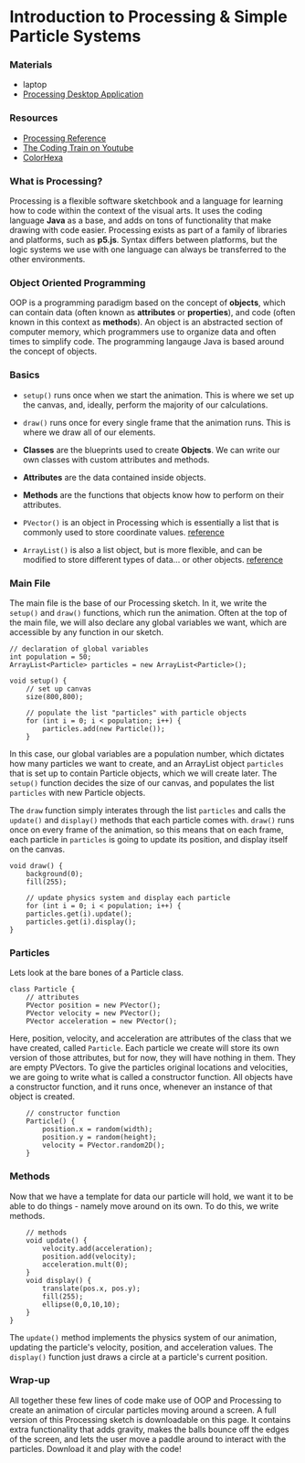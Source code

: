 # Introduction to Processing & Simple Particle Systems

### Materials

- laptop
- [Processing Desktop Application](https://processing.org/download/)

### Resources

- [Processing Reference](https://processing.org/reference/)
- [The Coding Train on Youtube](https://www.youtube.com/user/shiffman)
- [ColorHexa](https://www.colorhexa.com/)

### What is Processing?

Processing is a flexible software sketchbook and a language for learning how to code within the context of the visual arts.
It uses the coding language **Java** as a base, and adds on tons of functionality that make drawing with code easier.
Processing exists as part of a family of libraries and platforms, such as **p5.js**. Syntax differs between platforms, but the logic systems we use
with one language can always be transferred to the other environments.

### Object Oriented Programming

OOP is a programming paradigm based on the concept of **objects**, which can contain data (often known as **attributes** or **properties**), and code (often known in this context as **methods**).
An object is an abstracted section of computer memory, which programmers use to organize data and often times to simplify code. The programming langauge Java is based around the concept of objects.

### Basics

- `setup()` runs once when we start the animation. This is where we set up the canvas, and, ideally, perform the majority of our calculations.
- `draw()`  runs once for every single frame that the animation runs. This is where we draw all of our elements.

- **Classes** are the blueprints used to create **Objects**. We can write our own classes with custom attributes and methods.
- **Attributes** are the data contained inside objects.
- **Methods** are the functions that objects know how to perform on their attributes.

- `PVector()` is an object in Processing which is essentially a list that is commonly used to store coordinate values. [reference](https://processing.org/reference/PVector.html)
- `ArrayList()` is also a list object, but is more flexible, and can be modified to store different types of data... or other objects. [reference](https://processing.org/reference/ArrayList.html)

### Main File

The main file is the base of our Processing sketch. In it, we write the `setup()` and `draw()` functions, which run the animation. Often at the top of the main file, we will also declare any global variables we want, which are accessible by any function in our sketch.

    // declaration of global variables
    int population = 50;
    ArrayList<Particle> particles = new ArrayList<Particle>();

    void setup() {
        // set up canvas
        size(800,800);

        // populate the list "particles" with particle objects
        for (int i = 0; i < population; i++) {
            particles.add(new Particle());
        }

In this case, our global variables are a population number, which dictates how many particles we want to create, and an ArrayList object `particles` that is set up to contain Particle objects, which we will create later.
The `setup()` function decides the size of our canvas, and populates the list `particles` with new Particle objects.

The `draw` function simply interates through the list `particles` and calls the `update()` and `display()` methods that each particle comes with.
`draw()` runs once on every frame of the animation, so this means that on each frame, each particle in `particles` is going to update its position, and display itself on the canvas.


    void draw() {
        background(0);
        fill(255);

        // update physics system and display each particle
        for (int i = 0; i < population; i++) {
        particles.get(i).update();
        particles.get(i).display();
    }

### Particles

Lets look at the bare bones of a Particle class.

    class Particle {
        // attributes
        PVector position = new PVector();
        PVector velocity = new PVector();
        PVector acceleration = new PVector();


Here, position, velocity, and acceleration are attributes of the class that we have created, called `Particle`. Each particle we create will store its own version of those attributes, but for now, they will have nothing in them. They are empty PVectors.
To give the particles original locations and velocities, we are going to write what is called a constructor function. All objects have a constructor function, and it runs once, whenever an instance of that object is created.

        // constructor function
        Particle() {
            position.x = random(width);
            position.y = random(height);
            velocity = PVector.random2D();
        }

### Methods

Now that we have a template for data our particle will hold, we want it to be able to do things - namely move around on its own. To do this, we write methods.

        // methods
        void update() {
            velocity.add(acceleration);
            position.add(velocity);
            acceleration.mult(0);
        }
        void display() {
            translate(pos.x, pos.y);
            fill(255);
            ellipse(0,0,10,10);
        }
    }

The `update()` method implements the physics system of our animation, updating the particle's velocity, position, and acceleration values. The `display()` function just draws a circle at a particle's current position.

### Wrap-up

All together these few lines of code make use of OOP and Processing to create an animation of circular particles moving around a screen. A full version of this Processing sketch is downloadable on this page.
It contains extra functionality that adds gravity, makes the balls bounce off the edges of the screen, and lets the user move a paddle around to interact with the particles. Download it and play with the code!

